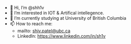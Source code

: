 - 👋 Hi, I’m @shh1v
- 👀 I’m interested in IOT & Artifical intellegence.
- 🌱 I’m currently studying at University of British Columbia
- 📫 How to reach me:
  - mailto: shiv.patel@ubc.ca
  - LinkedIn: https://www.linkedin.com/in/sh1v

<!---
shh1v/shh1v is a ✨ special ✨ repository because its `README.md` (this file) appears on your GitHub profile.
You can click the Preview link to take a look at your changes.
--->
